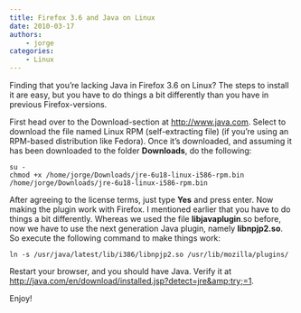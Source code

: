```yaml
---
title: Firefox 3.6 and Java on Linux
date: 2010-03-17
authors:
    - jorge
categories:
    - Linux
---
```

Finding that you’re lacking Java in Firefox 3.6 on Linux? The steps to install it are easy, but you have to do things a bit differently than you have in previous Firefox-versions.

First head over to the Download-section at http://www.java.com. Select to download the file named Linux RPM (self-extracting file) (if you’re using an RPM-based distribution like Fedora). Once it’s downloaded, and assuming it has been downloaded to the folder **Downloads**, do the following:

```
su -
chmod +x /home/jorge/Downloads/jre-6u18-linux-i586-rpm.bin
/home/jorge/Downloads/jre-6u18-linux-i586-rpm.bin
```

After agreeing to the license terms, just type **Yes** and press enter. Now making the plugin work with Firefox. I mentioned earlier that you have to do things a bit differently. Whereas we used the file **libjavaplugin**.so before, now we have to use the next generation Java plugin, namely **libnpjp2.so**. So execute the following command to make things work:

```
ln -s /usr/java/latest/lib/i386/libnpjp2.so /usr/lib/mozilla/plugins/
```

Restart your browser, and you should have Java. Verify it at http://java.com/en/download/installed.jsp?detect=jre&amp;try;=1.

Enjoy!